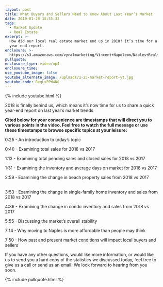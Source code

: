 ```yaml
---
layout: post
title: What Buyers and Sellers Need to Know About Last Year’s Market
date: 2019-01-28 18:55:33
tags:
  - Market Update
  - Real Estate
excerpt: >-
  How did our local real estate market end up in 2018? It’s time for a quick
  year-end report.
enclosure: >-
  https://s3.amazonaws.com/vyralmarketing/Vincent+Napoleon/Naples+Real+Estate+Agent+_+What+Buyers+and+Sellers+Need+to+Know+About+Last+Years+Market.mp4
pullquote:
enclosure_type: video/mp4
enclosure_time:
use_youtube_image: false
youtube_alternate_image: /uploads/1-25-market-report-yt.jpg
youtube_code: ReqLxPPW4N0
---
```


{% include youtube.html %}

2018 is finally behind us, which means it’s now time for us to share a quick year-end report on last year’s market trends.

**Cited below for your convenience are timestamps that will direct you to various points in the video. Feel free to watch the full message or use these timestamps to browse specific topics at your leisure:**

0:25 - An introduction to today’s topic

0:40 - Examining total sales for 2018 vs 2017

1:13 - Examining total pending sales and closed sales for 2018 vs 2017

1:31 - Examining the inventory and average days on market for 2018 vs 2017

2:59 - Examining the change in beach property sales from 2018 vs 2017<br>&nbsp;

3:53 - Examining the change in single-family home inventory and sales from 2018 vs 2017

4:36 - Examining the change in condo inventory and sales from 2018 vs 2017

5:55 - Discussing the market’s overall stability

7:14 - Why moving to Naples is more affordable than people may think

7:50 - How past and present market conditions will impact local buyers and sellers

If you have any other questions, would like more information, or would like us to send you a hard copy of the statistics we discussed today, feel free to give us a call or send us an email. We look forward to hearing from you soon.

{% include pullquote.html %}